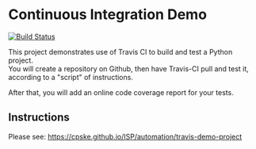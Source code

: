 Continuous Integration Demo
============================

[![Build Status](https://travis-ci.com/kikikrittamate/demo-pyci.svg?branch=main)](https://travis-ci.com/kikikrittamate/demo-pyci)

This project demonstrates use of Travis CI to build and test a Python project.  
You will create a repository on Github, then have Travis-CI pull and test it,
according to a "script" of instructions.

After that, you will add an online code coverage report for your tests.

## Instructions

Please see: https://cpske.github.io/ISP/automation/travis-demo-project

